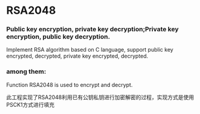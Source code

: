 # RSA2048

### Public key encryption, private key decryption;Private key encryption, public key decryption.

Implement RSA algorithm based on C language, support public key encrypted, decrypted, private key encrypted, decrypted.

### among them:

  Function RSA2048 is used to encrypt and decrypt.

  此工程实现了RSA2048利用已有公钥私钥进行加密解密的过程，实现方式是使用PSCK1方式进行填充
